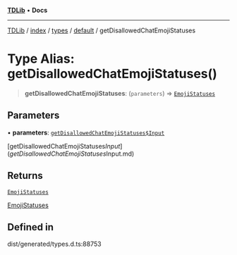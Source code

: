 [**TDLib**](../../../../../../README.md) • **Docs**

***

[TDLib](../../../../../../modules.md) / [index](../../../../../README.md) / [types](../../../README.md) / [default](../README.md) / getDisallowedChatEmojiStatuses

# Type Alias: getDisallowedChatEmojiStatuses()

> **getDisallowedChatEmojiStatuses**: (`parameters`) => [`EmojiStatuses`](EmojiStatuses.md)

## Parameters

• **parameters**: [`getDisallowedChatEmojiStatuses$Input`](getDisallowedChatEmojiStatuses$Input.md)

[getDisallowedChatEmojiStatuses$Input](getDisallowedChatEmojiStatuses$Input.md)

## Returns

[`EmojiStatuses`](EmojiStatuses.md)

[EmojiStatuses](EmojiStatuses.md)

## Defined in

dist/generated/types.d.ts:88753
